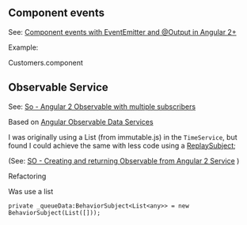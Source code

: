 

## Component events

See: [Component events with EventEmitter and @Output in Angular 2+](https://toddmotto.com/component-events-event-emitter-output-angular-2)

Example:

Customers.component

## Observable Service

See: [So - Angular 2 Observable with multiple subscribers](http://stackoverflow.com/questions/39627396/angular-2-observable-with-multiple-subscribers)

Based on [Angular Observable Data Services](https://coryrylan.com/blog/angular-2-observable-data-services)


I was originally using a List (from immutable.js) in the `TimeService`, but found I could achieve the same with less code using a [ReplaySubject](https://github.com/Reactive-Extensions/RxJS/blob/master/doc/api/subjects/replaysubject.md);

(See: [SO - Creating and returning Observable from Angular 2 Service](http://stackoverflow.com/questions/33675155/creating-and-returning-observable-from-angular-2-service) )


Refactoring 

Was use a list

```
private _queueData:BehaviorSubject<List<any>> = new BehaviorSubject(List([]));
```



